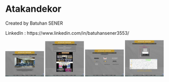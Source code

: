 # Atakandekor
<p>Created by Batuhan SENER </p>
<p>LinkedIn : https://www.linkedin.com/in/batuhansener3553/</p>
<div >
<img src="https://github.com/canonka/Atakan-Dekor/blob/master/img/Anasayfa.jpg" width="24%">
<img src="https://github.com/canonka/Atakan-Dekor/blob/master/img/Hakkimizda.jpg" width="24%">
<img src="https://github.com/canonka/Atakan-Dekor/blob/master/img/Referanslarimiz.jpg" width="24%">
<img src="https://github.com/canonka/Atakan-Dekor/blob/master/img/iletisim.jpg" width="24%">
 </div>
